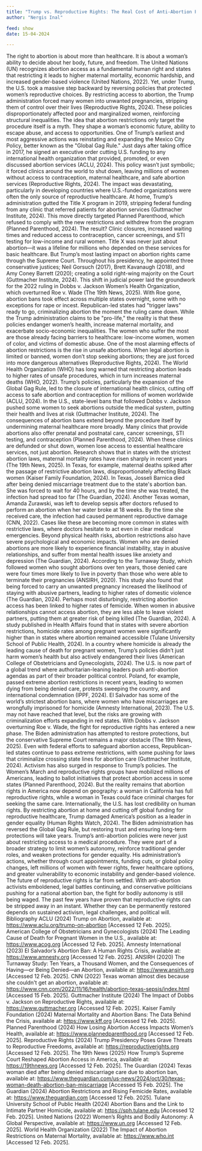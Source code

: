 ```yaml
---
title: "Trump vs. Reproductive Rights: The Real Cost of Anti-Abortion Policies"
author: "Nergis Inal"

feed: show
date: 15-04-2024

---
```


<!-- This is the first article.

Link: <a href="https://www.example.com" target="_blank" rel="noopener noreferrer">Go to Example</a> -->


The right to abortion is about more than healthcare. It is about a woman’s ability to decide about her body, future, and freedom. The United Nations (UN) recognizes abortion access as a fundamental human right and states that restricting it leads to higher maternal mortality, economic hardship, and increased gender-based violence (United Nations, 2022). Yet, under Trump, the U.S. took a massive step backward by reversing policies that protected women’s reproductive choices. By restricting access to abortion, the Trump administration forced many women into unwanted pregnancies, stripping them of control over their lives (Reproductive Rights, 2024). These policies disproportionately affected poor and marginalized women, reinforcing structural inequalities. The idea that abortion restrictions only target the procedure itself is a myth. They shape a woman’s economic future, ability to escape abuse, and access to opportunities.
One of Trump’s earliest and most aggressive actions was reinstating and expanding the Mexico City Policy, better known as the "Global Gag Rule." Just days after taking office in 2017, he signed an executive order cutting U.S. funding to any international health organization that provided, promoted, or even discussed abortion services (ACLU, 2024). This policy wasn’t just symbolic; it forced clinics around the world to shut down, leaving millions of women without access to contraception, maternal healthcare, and safe abortion services (Reproductive Rights, 2024). The impact was devastating, particularly in developing countries where U.S.-funded organizations were often the only source of reproductive healthcare.
At home, Trump’s administration gutted the Title X program in 2019, stripping federal funding from any clinic that referred patients for abortion services (Guttmacher Institute, 2024). This move directly targeted Planned Parenthood, which refused to comply with the new restrictions and withdrew from the program (Planned Parenthood, 2024). The result? Clinic closures, increased waiting times and reduced access to contraception, cancer screenings, and STI testing for low-income and rural women. Title X was never just about abortion—it was a lifeline for millions who depended on these services for basic healthcare. But Trump’s most lasting impact on abortion rights came through the Supreme Court. Throughout his presidency, he appointed three conservative justices; Neil Gorsuch (2017), Brett Kavanaugh (2018), and Amy Coney Barrett (2020); creating a solid right-wing majority on the Court (Guttmacher Institute, 2024). 
This shift in judicial power laid the groundwork for the 2022 ruling in Dobbs v. Jackson Women’s Health Organization, which overturned Roe v. Wade (The 19th News, 2025). With Roe gone, abortion bans took effect across multiple states overnight, some with no exceptions for rape or incest. Republican-led states had "trigger laws" ready to go, criminalizing abortion the moment the ruling came down. While the Trump administration claims to be "pro-life," the reality is that these policies endanger women’s health, increase maternal mortality, and exacerbate socio-economic inequalities. The women who suffer the most are those already facing barriers to healthcare: low-income women, women of color, and victims of domestic abuse.
One of the most alarming effects of abortion restrictions is the rise in unsafe abortions. When legal abortion is limited or banned, women don’t stop seeking abortions; they are just forced into more dangerous alternatives (Reproductive Rights, 2024). The World Health Organization (WHO) has long warned that restricting abortion leads to higher rates of unsafe procedures, which in turn increases maternal deaths (WHO, 2022). Trump’s policies, particularly the expansion of the Global Gag Rule, led to the closure of international health clinics, cutting off access to safe abortion and contraception for millions of women worldwide (ACLU, 2024). In the U.S., state-level bans that followed Dobbs v. Jackson pushed some women to seek abortions outside the medical system, putting their health and lives at risk (Guttmacher Institute, 2024).
The consequences of abortion bans extend beyond the procedure itself by undermining maternal healthcare more broadly. Many clinics that provide abortions also offer prenatal and postnatal care, cancer screenings, STI testing, and contraception (Planned Parenthood, 2024). When these clinics are defunded or shut down, women lose access to essential healthcare services, not just abortion. Research shows that in states with the strictest abortion laws, maternal mortality rates have risen sharply in recent years (The 19th News, 2025). In Texas, for example, maternal deaths spiked after the passage of restrictive abortion laws, disproportionately affecting Black women (Kaiser Family Foundation, 2024). In Texas, Josseli Barnica died after being denied miscarriage treatment due to the state's abortion ban. She was forced to wait for 40 hours, and by the time she was treated, the infection had spread too far (The Guardian, 2024). Another Texas woman, Amanda Zurawski, was left to develop sepsis after doctors refused to perform an abortion when her water broke at 18 weeks. By the time she received care, the infection had caused permanent reproductive damage (CNN, 2022). Cases like these are becoming more common in states with restrictive laws, where doctors hesitate to act even in clear medical emergencies.
Beyond physical health risks, abortion restrictions also have severe psychological and economic impacts. Women who are denied abortions are more likely to experience financial instability, stay in abusive relationships, and suffer from mental health issues like anxiety and depression (The Guardian, 2024).  According to the Turnaway Study, which followed women who sought abortions over ten years, those denied care were four times more likely to live in poverty than those who were able to terminate their pregnancies (ANSIRH, 2020). This study also found that being forced to carry an unwanted pregnancy increased the likelihood of staying with abusive partners, leading to higher rates of domestic violence (The Guardian, 2024). Perhaps most disturbingly, restricting abortion access has been linked to higher rates of femicide. When women in abusive relationships cannot access abortion, they are less able to leave violent partners, putting them at greater risk of being killed (The Guardian, 2024). 
A study published in Health Affairs found that in states with severe abortion restrictions, homicide rates among pregnant women were significantly higher than in states where abortion remained accessible (Tulane University School of Public Health, 2024). In a country where homicide is already the leading cause of death for pregnant women, Trump’s policies didn’t just harm women’s health but also actively endangered their lives (American College of Obstetricians and Gynecologists, 2024).
The U.S. is now part of a global trend where authoritarian-leaning leaders push anti-abortion agendas as part of their broader political control. Poland, for example, passed extreme abortion restrictions in recent years, leading to women dying from being denied care, protests sweeping the country, and international condemnation (IPPF, 2024). El Salvador has some of the world’s strictest abortion bans, where women who have miscarriages are wrongfully imprisoned for homicide (Amnesty International, 2023). The U.S. may not have reached that level, but the risks are growing with criminalization efforts expanding in red states.
With Dobbs v. Jackson overturning Roe v. Wade, the fight for reproductive rights has entered a new phase. The Biden administration has attempted to restore protections, but the conservative Supreme Court remains a major obstacle (The 19th News, 2025). Even with federal efforts to safeguard abortion access, Republican-led states continue to pass extreme restrictions, with some pushing for laws that criminalize crossing state lines for abortion care (Guttmacher Institute, 2024). Activism has also surged in response to Trump’s policies. The Women’s March and reproductive rights groups have mobilized millions of Americans, leading to ballot initiatives that protect abortion access in some states (Planned Parenthood, 2024). But the reality remains that abortion rights in America now depend on geography: a woman in California has full reproductive rights, while a woman in Texas could face criminal charges for seeking the same care. Internationally, the U.S. has lost credibility on human rights. By restricting abortion at home and cutting off global funding for reproductive healthcare, Trump damaged America’s position as a leader in gender equality (Human Rights Watch, 2024). The Biden administration has reversed the Global Gag Rule, but restoring trust and ensuring long-term protections will take years.
Trump’s anti-abortion policies were never just about restricting access to a medical procedure. They were part of a broader strategy to limit women’s autonomy, reinforce traditional gender roles, and weaken protections for gender equality. His administration’s actions, whether through court appointments, funding cuts, or global policy changes, left millions of women with fewer rights, fewer healthcare options, and greater vulnerability to economic instability and gender-based violence. The future of reproductive rights is far from settled. With anti-abortion activists emboldened, legal battles continuing, and conservative politicians pushing for a national abortion ban, the fight for bodily autonomy is still being waged. The past few years have proven that reproductive rights can be stripped away in an instant. Whether they can be permanently restored depends on sustained activism, legal challenges, and political will. 
Bibliography 
ACLU (2024) Trump on Abortion, available at: https://www.aclu.org/trump-on-abortion [Accessed 12 Feb. 2025].
American College of Obstetricians and Gynecologists (2024) The Leading Cause of Death for Pregnant Women in the U.S., available at: https://www.acog.org [Accessed 12 Feb. 2025].
Amnesty International (2023) El Salvador’s Abortion Ban: A Human Rights Crisis, available at: https://www.amnesty.org [Accessed 12 Feb. 2025].
ANSIRH (2020) The Turnaway Study: Ten Years, a Thousand Women, and the Consequences of Having—or Being Denied—an Abortion, available at: https://www.ansirh.org [Accessed 12 Feb. 2025].
CNN (2022) Texas woman almost dies because she couldn't get an abortion, available at: https://www.cnn.com/2022/11/16/health/abortion-texas-sepsis/index.html [Accessed 15 Feb. 2025].
Guttmacher Institute (2024) The Impact of Dobbs v. Jackson on Reproductive Rights, available at: https://www.guttmacher.org [Accessed 12 Feb. 2025].
Kaiser Family Foundation (2024) Maternal Mortality and Abortion Bans: The Data Behind the Crisis, available at: https://www.kff.org [Accessed 12 Feb. 2025].
Planned Parenthood (2024) How Losing Abortion Access Impacts Women’s Health, available at: https://www.plannedparenthood.org [Accessed 12 Feb. 2025].
Reproductive Rights (2024) Trump Presidency Poses Grave Threats to Reproductive Freedoms, available at: https://reproductiverights.org [Accessed 12 Feb. 2025].
The 19th News (2025) How Trump’s Supreme Court Reshaped Abortion Access in America, available at: https://19thnews.org [Accessed 12 Feb. 2025].
The Guardian (2024) Texas woman died after being denied miscarriage care due to abortion ban, available at: https://www.theguardian.com/us-news/2024/oct/30/texas-woman-death-abortion-ban-miscarriage [Accessed 15 Feb. 2025].
The Guardian (2024) Abortion Restrictions and Rising Femicide Rates, available at: https://www.theguardian.com [Accessed 12 Feb. 2025].
Tulane University School of Public Health (2024) Abortion Bans and the Link to Intimate Partner Homicide, available at: https://sph.tulane.edu [Accessed 12 Feb. 2025].
United Nations (2022) Women’s Rights and Bodily Autonomy: A Global Perspective, available at: https://www.un.org [Accessed 12 Feb. 2025].
World Health Organization (2022) The Impact of Abortion Restrictions on Maternal Mortality, available at: https://www.who.int [Accessed 12 Feb. 2025].

